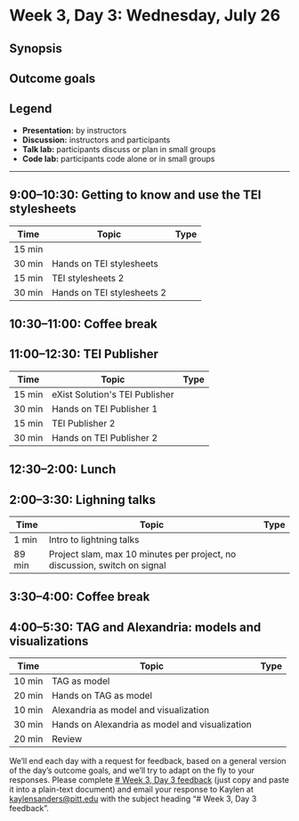 # Week 3, Day 3: Wednesday, July 26
## Synopsis



## Outcome goals
## Legend

* **Presentation:** by instructors
* **Discussion:** instructors and participants
* **Talk lab:** participants discuss or plan in small groups
* **Code lab:** participants code alone or in small groups

* * *
## 9:00–10:30: Getting to know and use the TEI stylesheets

Time | Topic | Type
---- | ---- | ---- 
15 min |  | 
30 min | Hands on TEI stylesheets | 
15 min | TEI stylesheets 2 | 
30 min | Hands on TEI stylesheets 2 | 

## 10:30–11:00: Coffee break

## 11:00–12:30: TEI Publisher

Time | Topic | Type
---- | ---- | ---- 
15 min | eXist Solution's TEI Publisher | 
30 min | Hands on TEI Publisher 1 | 
15 min | TEI Publisher 2 | 
30 min | Hands on TEI Publisher 2 | 

## 12:30–2:00: Lunch

## 2:00–3:30: Lighning talks

Time | Topic | Type
---- | ---- | ---- 
1 min | Intro to lightning talks | 
89 min | Project slam, max 10 minutes per project, no discussion, switch on signal | 

## 3:30–4:00: Coffee break

## 4:00–5:30: TAG and Alexandria: models and visualizations

Time | Topic | Type
---- | ---- | ---- 
10 min | TAG as model | 
20 min | Hands on TAG as model | 
10 min | Alexandria as model and visualization | 
30 min | Hands on Alexandria as model and visualization | 
20 min | Review | 

We’ll end each day with a request for feedback, based on a general version of the day’s outcome goals, and we’ll try to adapt on the fly to your responses. Please complete [# Week 3, Day 3 feedback](week_3_day_3_feedback.md) (just copy and paste it into a plain-text document) and email your response to Kaylen at [kaylensanders@pitt.edu](mailto:kaylensanders@pitt.edu) with the subject heading “# Week 3, Day 3 feedback”.